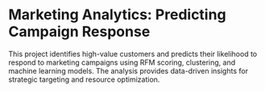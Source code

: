 # Marketing Analytics: Predicting Campaign Response

This project identifies high-value customers and predicts their likelihood to respond to marketing campaigns using RFM scoring, clustering, and machine learning models. The analysis provides data-driven insights for strategic targeting and resource optimization.
